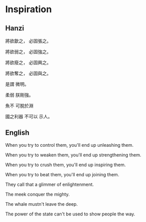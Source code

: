 # Inspiration

## Hanzi

將欲歙之，
必固張之。

將欲弱之，
必固強之。

將欲廢之，
必固興之。

將欲奪之，
必固與之。

是謂
微明。

柔弱
朕剛強。

魚不
可脫於淵

國之利器
不可以
示人。

## English

When you try to control them,
you'll end up unleashing them.

When you try to weaken them,
you'll end up strengthening them.

When you try to crush them,
you'll end up inspiring them.

When you try to beat them,
you'll end up joining them.

They call that
a glimmer of enlightenment.

The meek
conquer the mighty.

The whale
mustn't leave the deep.

The power of the state
can't be used
to show people the way.
